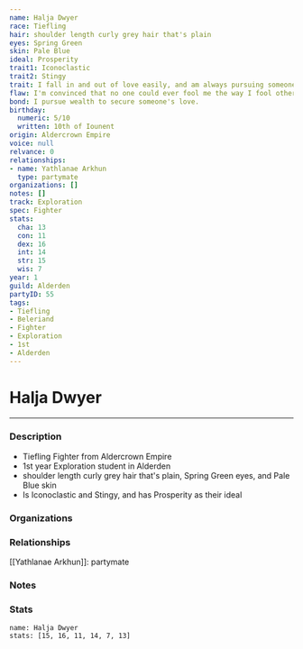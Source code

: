 ```yaml
---
name: Halja Dwyer
race: Tiefling
hair: shoulder length curly grey hair that's plain
eyes: Spring Green
skin: Pale Blue
ideal: Prosperity
trait1: Iconoclastic
trait2: Stingy
trait: I fall in and out of love easily, and am always pursuing someone.
flaw: I'm convinced that no one could ever fool me the way I fool others.
bond: I pursue wealth to secure someone's love.
birthday:
  numeric: 5/10
  written: 10th of Iounent
origin: Aldercrown Empire
voice: null
relvance: 0
relationships:
- name: Yathlanae Arkhun
  type: partymate
organizations: []
notes: []
track: Exploration
spec: Fighter
stats:
  cha: 13
  con: 11
  dex: 16
  int: 14
  str: 15
  wis: 7
year: 1
guild: Alderden
partyID: 55
tags:
- Tiefling
- Beleriand
- Fighter
- Exploration
- 1st
- Alderden
---
```

# Halja Dwyer
---
### Description
- Tiefling Fighter from Aldercrown Empire
- 1st year Exploration student in Alderden
- shoulder length curly grey hair that's plain, Spring Green eyes, and Pale Blue skin
- Is Iconoclastic and Stingy, and has Prosperity as their ideal

### Organizations

### Relationships
[[Yathlanae Arkhun]]: partymate

### Notes

### Stats
```statblock
name: Halja Dwyer
stats: [15, 16, 11, 14, 7, 13]
```